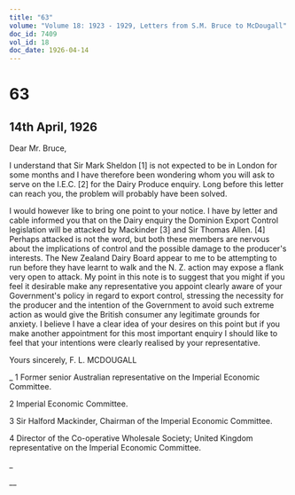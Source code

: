 ```yaml
---
title: "63"
volume: "Volume 18: 1923 - 1929, Letters from S.M. Bruce to McDougall"
doc_id: 7409
vol_id: 18
doc_date: 1926-04-14
---
```


# 63

## 14th April, 1926

Dear Mr. Bruce,

I understand that Sir Mark Sheldon [1] is not expected to be in London for some months and I have therefore been wondering whom you will ask to serve on the I.E.C. [2] for the Dairy Produce enquiry. Long before this letter can reach you, the problem will probably have been solved.

I would however like to bring one point to your notice. I have by letter and cable informed you that on the Dairy enquiry the Dominion Export Control legislation will be attacked by Mackinder [3] and Sir Thomas Allen. [4] Perhaps attacked is not the word, but both these members are nervous about the implications of control and the possible damage to the producer's interests. The New Zealand Dairy Board appear to me to be attempting to run before they have learnt to walk and the N. Z. action may expose a flank very open to attack. My point in this note is to suggest that you might if you feel it desirable make any representative you appoint clearly aware of your Government's policy in regard to export control, stressing the necessity for the producer and the intention of the Government to avoid such extreme action as would give the British consumer any legitimate grounds for anxiety. I believe I have a clear idea of your desires on this point but if you make another appointment for this most important enquiry I should like to feel that your intentions were clearly realised by your representative.

Yours sincerely, F. L. MCDOUGALL 

_ 1 Former senior Australian representative on the Imperial Economic Committee.

2 Imperial Economic Committee.

3 Sir Halford Mackinder, Chairman of the Imperial Economic Committee.

4 Director of the Co-operative Wholesale Society; United Kingdom representative on the Imperial Economic Committee.

_

__
